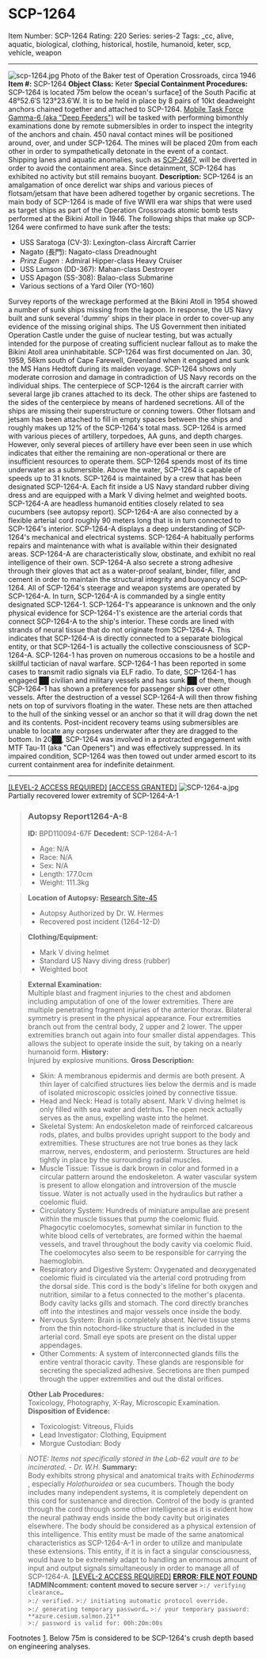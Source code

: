 # SCP-1264
Item Number: SCP-1264
Rating: 220
Series: series-2
Tags: _cc, alive, aquatic, biological, clothing, historical, hostile, humanoid, keter, scp, vehicle, weapon

---

![scp-1264.jpg](https://scp-wiki.wdfiles.com/local--files/scp-1264/scp-1264.jpg)
Photo of the Baker test of Operation Crossroads, circa 1946
**Item #:** SCP-1264
**Object Class:** Keter
**Special Containment Procedures:** SCP-1264 is located 75m below the ocean's surface[1](javascript:;) of the South Pacific at 48°52.6′S 123°23.6′W. It is to be held in place by 8 pairs of 10kt deadweight anchors chained together and attached to SCP-1264. [Mobile Task Force Gamma-6 (aka "Deep Feeders")](/task-forces#gamma-6) will be tasked with performing bimonthly examinations done by remote submersibles in order to inspect the integrity of the anchors and chain. 450 naval contact mines will be positioned around, over, and under SCP-1264. The mines will be placed 20m from each other in order to sympathetically detonate in the event of a contact. Shipping lanes and aquatic anomalies, such as [SCP-2467](/scp-2467), will be diverted in order to avoid the containment area. Since detainment, SCP-1264 has exhibited no activity but still remains buoyant.
**Description:** SCP-1264 is an amalgamation of once derelict war ships and various pieces of flotsam/jetsam that have been adhered together by organic secretions. The main body of SCP-1264 is made of five WWII era war ships that were used as target ships as part of the Operation Crossroads atomic bomb tests performed at the Bikini Atoll in 1946. The following ships that make up SCP-1264 were confirmed to have sunk after the tests:
  * USS Saratoga (CV-3): Lexington-class Aircraft Carrier
  * Nagato (長門): Nagato-class Dreadnought
  * _Prinz Eugen_ : Admiral Hipper-class Heavy Cruiser
  * USS Lamson (DD-367): Mahan-class Destroyer
  * USS Apagon (SS-308): Balao-class Submarine
  * Various sections of a Yard Oiler (YO-160)

Survey reports of the wreckage performed at the Bikini Atoll in 1954 showed a number of sunk ships missing from the lagoon. In response, the US Navy built and sunk several 'dummy' ships in their place in order to cover-up any evidence of the missing original ships. The US Government then initiated Operation Castle under the guise of nuclear testing, but was actually intended for the purpose of creating sufficient nuclear fallout as to make the Bikini Atoll area uninhabitable. SCP-1264 was first documented on Jan. 30, 1959, 56km south of Cape Farewell, Greenland when it engaged and sunk the MS Hans Hedtoft during its maiden voyage.
SCP-1264 shows only moderate corrosion and damage in contradiction of US Navy records on the individual ships. The centerpiece of SCP-1264 is the aircraft carrier with several large jib cranes attached to its deck. The other ships are fastened to the sides of the centerpiece by means of hardened secretions. All of the ships are missing their superstructure or conning towers. Other flotsam and jetsam has been attached to fill in empty spaces between the ships and roughly makes up 12% of the SCP-1264's total mass. SCP-1264 is armed with various pieces of artillery, torpedoes, AA guns, and depth charges. However, only several pieces of artillery have ever been seen in use which indicates that either the remaining are non-operational or there are insufficient resources to operate them. SCP-1264 spends most of its time underwater as a submersible. Above the water, SCP-1264 is capable of speeds up to 31 knots.
SCP-1264 is maintained by a crew that has been designated SCP-1264-A. Each fit inside a US Navy standard rubber diving dress and are equipped with a Mark V diving helmet and weighted boots. SCP-1264-A are headless humanoid entities closely related to sea cucumbers (see autopsy report). SCP-1264-A are also connected by a flexible arterial cord roughly 90 meters long that is in turn connected to SCP-1264's interior. SCP-1264-A displays a deep understanding of SCP-1264's mechanical and electrical systems. SCP-1264-A habitually performs repairs and maintenance with what is available within their designated areas. SCP-1264-A are characteristically slow, obstinate, and exhibit no real intelligence of their own. SCP-1264-A also secrete a strong adhesive through their gloves that act as a water-proof sealant, binder, filler, and cement in order to maintain the structural integrity and buoyancy of SCP-1264.
All of SCP-1264's steerage and weapon systems are operated by SCP-1264-A. In turn, SCP-1264-A is commanded by a single entity designated SCP-1264-1. SCP-1264-1's appearance is unknown and the only physical evidence for SCP-1264-1's existence are the arterial cords that connect SCP-1264-A to the ship's interior. These cords are lined with strands of neural tissue that do not originate from SCP-1264-A. This indicates that SCP-1264-A is directly connected to a separate biological entity, or that SCP-1264-1 is actually the collective consciousness of SCP-1264-A. SCP-1264-1 has proven on numerous occasions to be a hostile and skillful tactician of naval warfare. SCP-1264-1 has been reported in some cases to transmit radio signals via ELF radio.
To date, SCP-1264-1 has engaged ██ civilian and military vessels and has sunk ██ of them, though SCP-1264-1 has shown a preference for passenger ships over other vessels. After the destruction of a vessel SCP-1264-A will then throw fishing nets on top of survivors floating in the water. These nets are then attached to the hull of the sinking vessel or an anchor so that it will drag down the net and its contents. Post-incident recovery teams using submersibles are unable to locate any corpses underwater after they are dragged to the bottom. In 20██, SCP-1264 was involved in a protracted engagement with MTF Tau-11 (aka "Can Openers") and was effectively suppressed. In its impaired condition, SCP-1264 was then towed out under armed escort to its current containment area for indefinite detainment.
* * *
[[LEVEL-2 ACCESS REQUIRED]](javascript:;)
[[ACCESS GRANTED]](javascript:;)
![SCP-1264-a.jpg](https://scp-wiki.wdfiles.com/local--files/scp-1264/SCP-1264-a.jpg)
Partially recovered lower extremity of SCP-1264-A-1
> ### Autopsy Report1264-A-8
> **ID:** BPD110094-67F
> **Decedent:** SCP-1264-A-1
>   * Age: N/A
>   * Race: N/A
>   * Sex: N/A
>   * Length: 177.0cm
>   * Weight: 111.3kg
> 

> **Location of Autopsy:** [Research Site-45](/secure-facility-dossier-research-site-45)
>   * Autopsy Authorized by Dr. W. Hermes
>   * Recovered post incident (1264-12-D)
> 

> **Clothing/Equipment:**
>   * Mark V diving helmet
>   * Standard US Navy diving dress (rubber)
>   * Weighted boot
> 

> **External Examination:**  
>  Multiple blast and fragment injuries to the chest and abdomen including amputation of one of the lower extremities. There are multiple penetrating fragment injuries of the anterior thorax. Bilateral symmetry is present in the physical appearance. Four extremities branch out from the central body, 2 upper and 2 lower. The upper extremities branch out again into four smaller distal appendages. This allows the subject to operate inside the suit, by taking on a nearly humanoid form.
> **History:**  
>  Injured by explosive munitions.
> **Gross Description:**
>   * Skin: A membranous epidermis and dermis are both present. A thin layer of calcified structures lies below the dermis and is made of isolated microscopic ossicles joined by connective tissue.
>   * Head and Neck: Head is totally absent. Mark V diving helmet is only filled with sea water and detritus. The open neck actually serves as the anus, expelling waste into the helmet.
>   * Skeletal System: An endoskeleton made of reinforced calcareous rods, plates, and bulbs provides upright support to the body and extremities. These structures are not true bones as they lack marrow, nerves, endosterm, and periosterm. Structures are held tightly in place by the surrounding radial muscles.
>   * Muscle Tissue: Tissue is dark brown in color and formed in a circular pattern around the endoskeleton. A water vascular system is present to allow elongation and introversion of the muscle tissue. Water is not actually used in the hydraulics but rather a coelomic fluid.
>   * Circulatory System: Hundreds of miniature ampullae are present within the muscle tissues that pump the coelomic fluid. Phagocytic coelomocytes, somewhat similar in function to the white blood cells of vertebrates, are formed within the haemal vessels, and travel throughout the body cavity via coelomic fluid. The coelomocytes also seem to be responsible for carrying the haemoglobin.
>   * Respiratory and Digestive System: Oxygenated and deoxygenated coelomic fluid is circulated via the arterial cord protruding from the dorsal side. This cord is the body's lifeline for both oxygen and nutrition, similar to a fetus connected to the mother's placenta. Body cavity lacks gills and stomach. The cord directly branches off into the intestines and major vessels once inside the body.
>   * Nervous System: Brain is completely absent. Nerve tissue stems from the thin notochord-like structure that is included in the arterial cord. Small eye spots are present on the distal upper appendages.
>   * Other Comments: A system of interconnected glands fills the entire ventral thoracic cavity. These glands are responsible for secreting the specialized adhesive. Secretions are then pumped through the upper extremities and out the distal orifices.
> 

> **Other Lab Procedures:**  
>  Toxicology, Photography, X-Ray, Microscopic Examination.
> **Disposition of Evidence:**
>   * Toxicologist: Vitreous, Fluids
>   * Lead Investigator: Clothing, Equipment
>   * Morgue Custodian: Body
> 

> _NOTE: Items not specifically stored in the Lab-62 vault are to be incinerated. - Dr. W.H._
> **Summary:**  
>  Body exhibits strong physical and anatomical traits with _Echinoderms_ , especially _Holothuroidea_ or sea cucumbers. Though the body includes many independent systems, it is completely dependent on this cord for sustenance and direction. Control of the body is granted through the cord through some other intelligence as it is evident how the neural pathway ends inside the body cavity but originates elsewhere. The body should be considered as a physical extension of this intelligence. This entity must be made of the same anatomical characteristics as SCP-1264-A-1 in order to utilize and manipulate these extensions. This entity, if it is in fact a singular consciousness, would have to be extremely adapt to handling an enormous amount of input and output signals simultaneously in order to manage all of SCP-1264-A.
[[LEVEL-2 ACCESS REQUIRED]](javascript:;)
[**ERROR: FILE NOT FOUND**](javascript:;)
> **!ADMINcomment: content moved to secure server**
`>:/ verifying clearance…`  
`>:/ verified.`
`>:/ initiating automatic protocol override.`  
`>:/ generating temporary password…`
`>:/ your temporary password: **azure.cesium.salmon.21**`  
`>:/ password is valid for: 00h:20m:00s`
  
  
  
  
  

Footnotes
[1](javascript:;). Below 75m is considered to be SCP-1264's crush depth based on engineering analyses.